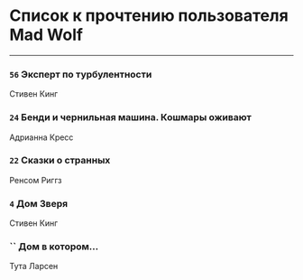 # Список к прочтению пользователя Mad Wolf
---

### `56` Эксперт по турбулентности
Стивен Кинг

### `24` Бенди и чернильная машина. Кошмары оживают
Адрианна Кресс

### `22` Сказки о странных
Ренсом Риггз

### `4` Дом Зверя
Стивен Кинг

### `` Дом в котором...
Тута Ларсен

